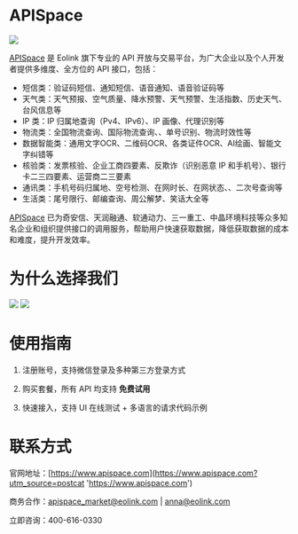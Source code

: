 # APISpace

![](https://www.apispace.com/assets/images/partner.svg)

[APISpace](https://www.apispace.com?utm_source=postcat "APISpace") 是 Eolink 旗下专业的 API 开放与交易平台，为广大企业以及个人开发者提供多维度、全方位的 API 接口，包括：

- 短信类：验证码短信、通知短信、语音通知、语音验证码等
- 天气类：天气预报、空气质量、降水预警、天气预警、生活指数、历史天气、台风信息等
- IP 类：IP 归属地查询（Pv4、IPv6）、IP 画像、代理识别等
- 物流类：全国物流查询、国际物流查询、、单号识别、物流时效性等
- 数据智能类：通用文字OCR、二维码OCR、各类证件OCR、AI绘画、智能文字纠错等
- 核验类：发票核验、企业工商四要素、反欺诈（识别恶意 IP 和手机号）、银行卡二三四要素、运营商二三要素
- 通讯类：手机号码归属地、空号检测、在网时长、在网状态、、二次号查询等
- 生活类：尾号限行、邮编查询、周公解梦、笑话大全等

[APISpace](https://www.apispace.com?utm_source=postcat "APISpace") 已为奇安信、天润融通、软通动力、三一重工、中晶环境科技等众多知名企业和组织提供接口的调用服务，帮助用户快速获取数据，降低获取数据的成本和难度，提升开发效率。

# 为什么选择我们

![](http://data.eolinker.com/course/e1kM7Ai5a84471baaca5db116a885fe45ff7cb8d1fddb9c)
![](http://data.eolinker.com/course/samkRba1996947eadded0f7bb29db95f5b3eb6df94a8d53)

# 使用指南

1. 注册账号，支持微信登录及多种第三方登录方式

2. 购买套餐，所有 API 均支持 **免费试用**

3. 快速接入，支持 UI 在线测试 + 多语言的请求代码示例

# 联系方式

官网地址：[https://www.apispace.com](https://www.apispace.com?utm_source=postcat 'https://www.apispace.com')

商务合作：apispace_market@eolink.com | anna@eolink.com

立即咨询：400-616-0330
